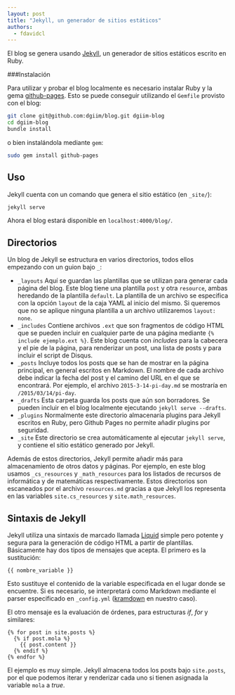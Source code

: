 ```yaml
---
layout: post
title: "Jekyll, un generador de sitios estáticos"
authors:
  - fdavidcl
---
```


El blog se genera usando [Jekyll](http://jekyllrb.com), un generador de sitios
estáticos escrito en Ruby.

###Instalación

Para utilizar y probar el blog localmente es necesario instalar Ruby y la gema
[github-pages](https://github.com/github/pages-gem). Esto se puede conseguir
utilizando el `Gemfile` provisto con el blog:

~~~bash
git clone git@github.com:dgiim/blog.git dgiim-blog
cd dgiim-blog
bundle install
~~~

o bien instalándola mediante `gem`:

~~~bash
sudo gem install github-pages
~~~

## Uso

Jekyll cuenta con un comando que genera el sitio estático (en `_site/`):

~~~bash
jekyll serve
~~~

Ahora el blog estará disponible en `localhost:4000/blog/`.

## Directorios

Un blog de Jekyll se estructura en varios directorios, todos ellos empezando con
un guion bajo `_`:

* `_layouts` Aquí se guardan las plantillas que se utilizan para generar cada
  página del blog. Este blog tiene una plantilla `post` y otra `resource`,
  ambas heredando de la plantilla `default`. La plantilla de un archivo se
  especifica con la opción `layout` de la caja YAML al inicio del mismo. Si
  queremos que no se aplique ninguna plantilla a un archivo utilizaremos
  `layout: none`.
* `_includes` Contiene archivos `.ext` que son fragmentos de código HTML que se
  pueden incluir en cualquier parte de una página mediante
  `{% include ejemplo.ext %}`. Este blog cuenta con *includes* para la cabecera
  y el pie de la página, para renderizar un post, una lista de posts y para
  incluir el script de Disqus.
* `_posts` Incluye todos los posts que se han de mostrar en la página principal,
  en general escritos en Markdown. El nombre de cada archivo debe indicar la
  fecha del post y el camino del URL en el que se encontrará. Por ejemplo, el
  archivo `2015-3-14-pi-day.md` se mostraría en `/2015/03/14/pi-day`.
* `_drafts` Esta carpeta guarda los posts que aún son borradores. Se pueden
  incluir en el blog localmente ejecutando `jekyll serve --drafts`.
* `_plugins` Normalmente este directorio almacenaría plugins para Jekyll
  escritos en Ruby, pero Github Pages no permite añadir plugins por seguridad.
* `_site` Este directorio se crea automáticamente al ejecutar `jekyll serve`, y
  contiene el sitio estático generado por Jekyll.

Además de estos directorios, Jekyll permite añadir más para almacenamiento de
otros datos y páginas. Por ejemplo, en este blog usamos `_cs_resources` y
`_math_resources` para los listados de recursos de informática y de matemáticas
respectivamente. Estos directorios son escaneados por el archivo `resources.md`
gracias a que Jekyll los representa en las variables `site.cs_resources` y
`site.math_resources`.

## Sintaxis de Jekyll

Jekyll utiliza una sintaxis de marcado llamada
[Liquid](http://liquidmarkup.org/) simple pero potente y segura para la
generación de código HTML a partir de plantillas. Básicamente hay dos tipos de
mensajes que acepta. El primero es la sustitución:

~~~
{{ nombre_variable }}
~~~

Esto sustituye el contenido de la variable especificada en el lugar donde se
encuentre. Si es necesario, se interpretará como Markdown mediante el parser
especificado en `_config.yml` ([kramdown](http://kramdown.gettalong.org/) en
nuestro caso).

El otro mensaje es la evaluación de órdenes, para estructuras *if*, *for* y
similares:

~~~
{% for post in site.posts %}
  {% if post.mola %}
    {{ post.content }}
  {% endif %}
{% endfor %}
~~~

El ejemplo es muy simple. Jekyll almacena todos los posts bajo `site.posts`, por
el que podemos iterar y renderizar cada uno si tienen asignada la variable
`mola` a *true*.
